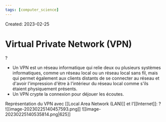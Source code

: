 ```yaml
---
tags: [computer_science] 
---
```

Created: 2023-02-25

# Virtual Private Network (VPN)
?
- Un VPN est un réseau informatique qui relie deux ou plusieurs systèmes informatiques, comme un réseau local ou un réseau local sans fil, mais qui permet également aux clients distants de se connecter au réseau et d'avoir l'impression d'être à l'intérieur du réseau local comme s'ils étaient physiquement présents.
- Un VPN crypte la connexion pour déjouer les écoutes.
<!--SR:!2023-06-19,65,250-->

Représentation du VPN avec [[Local Area Network (LAN)]] et l'[[Internet]]:
?
![[image-20230225140457593.png]]
![[image-20230225140535814.png|625]]
<!--SR:!2023-05-08,38,250-->


